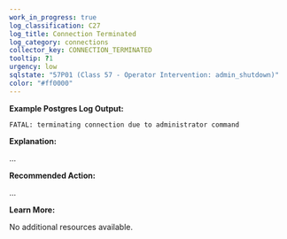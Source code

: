 ```yaml
---
work_in_progress: true
log_classification: C27
log_title: Connection Terminated
log_category: connections
collector_key: CONNECTION_TERMINATED
tooltip: ?1
urgency: low
sqlstate: "57P01 (Class 57 - Operator Intervention: admin_shutdown)"
color: "#ff0000"
---
```


**Example Postgres Log Output:**

```
FATAL: terminating connection due to administrator command
```

**Explanation:**

...

**Recommended Action:**

...

**Learn More:**

No additional resources available.
